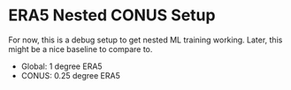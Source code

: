 # ERA5 Nested CONUS Setup

For now, this is a debug setup to get nested ML training working.
Later, this might be a nice baseline to compare to.

* Global: 1 degree ERA5
* CONUS: 0.25 degree ERA5
